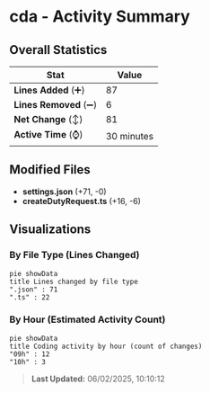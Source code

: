 # cda - Activity Summary 

## Overall Statistics

| Stat                   | Value                                                             |
| ---------------------- | ----------------------------------------------------------------- |
| **Lines Added** (➕)   | 87                                          |
| **Lines Removed** (➖) | 6                                        |
| **Net Change** (↕)    | 81                |
| **Active Time** (⌚)   | 30 minutes |


## Modified Files
- **settings.json** (+71, -0)
- **createDutyRequest.ts** (+16, -6)

## Visualizations

### By File Type (Lines Changed)

```mermaid
pie showData
title Lines changed by file type
".json" : 71
".ts" : 22
```

### By Hour (Estimated Activity Count)

```mermaid
pie showData
title Coding activity by hour (count of changes)
"09h" : 12
"10h" : 3
```


> **Last Updated:** 06/02/2025, 10:10:12